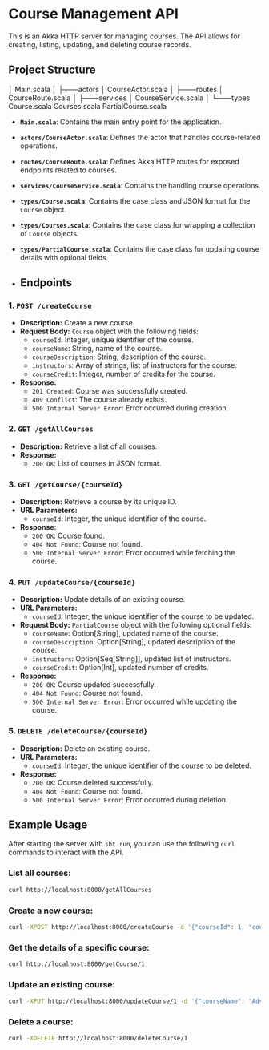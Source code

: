 # Course Management API

This is an Akka HTTP server for managing courses. The API allows for creating, listing, updating, and deleting course records.

## Project Structure

│   Main.scala
│
├───actors
│       CourseActor.scala
│
├───routes
│       CourseRoute.scala
│
├───services
│       CourseService.scala
│
└───types
        Course.scala
        Courses.scala
        PartialCourse.scala

- **`Main.scala`**: Contains the main entry point for the application.
- **`actors/CourseActor.scala`**: Defines the actor that handles course-related operations.
- **`routes/CourseRoute.scala`**: Defines Akka HTTP routes for exposed endpoints related to courses.
- **`services/CourseService.scala`**: Contains the handling course operations.
- **`types/Course.scala`**: Contains the case class and JSON format for the `Course` object.
- **`types/Courses.scala`**: Contains the case class for wrapping a collection of `Course` objects.
- **`types/PartialCourse.scala`**: Contains the case class for updating course details with optional fields.

- ## Endpoints

### 1. `POST /createCourse`
- **Description:** Create a new course.
- **Request Body:** `Course` object with the following fields:
    - `courseId`: Integer, unique identifier of the course.
    - `courseName`: String, name of the course.
    - `courseDescription`: String, description of the course.
    - `instructors`: Array of strings, list of instructors for the course.
    - `courseCredit`: Integer, number of credits for the course.
- **Response:**
    - `201 Created`: Course was successfully created.
    - `409 Conflict`: The course already exists.
    - `500 Internal Server Error`: Error occurred during creation.

### 2. `GET /getAllCourses`
- **Description:** Retrieve a list of all courses.
- **Response:**
    - `200 OK`: List of courses in JSON format.

### 3. `GET /getCourse/{courseId}`
- **Description:** Retrieve a course by its unique ID.
- **URL Parameters:**
    - `courseId`: Integer, the unique identifier of the course.
- **Response:**
    - `200 OK`: Course found.
    - `404 Not Found`: Course not found.
    - `500 Internal Server Error`: Error occurred while fetching the course.

### 4. `PUT /updateCourse/{courseId}`
- **Description:** Update details of an existing course.
- **URL Parameters:**
    - `courseId`: Integer, the unique identifier of the course to be updated.
- **Request Body:** `PartialCourse` object with the following optional fields:
    - `courseName`: Option[String], updated name of the course.
    - `courseDescription`: Option[String], updated description of the course.
    - `instructors`: Option[Seq[String]], updated list of instructors.
    - `courseCredit`: Option[Int], updated number of credits.
- **Response:**
    - `200 OK`: Course updated successfully.
    - `404 Not Found`: Course not found.
    - `500 Internal Server Error`: Error occurred while updating the course.

### 5. `DELETE /deleteCourse/{courseId}`
- **Description:** Delete an existing course.
- **URL Parameters:**
    - `courseId`: Integer, the unique identifier of the course to be deleted.
- **Response:**
    - `200 OK`: Course deleted successfully.
    - `404 Not Found`: Course not found.
    - `500 Internal Server Error`: Error occurred during deletion.

## Example Usage

After starting the server with `sbt run`, you can use the following `curl` commands to interact with the API.

### List all courses:

```bash
curl http://localhost:8000/getAllCourses
```

### Create a new course:
```bash
curl -XPOST http://localhost:8000/createCourse -d '{"courseId": 1, "courseName": "Scala Programming", "courseDescription": "Learn the basics of Scala.", "instructors": ["John Doe", "Jane Smith"], "courseCredit": 4}' -H "Content-Type:application/json"
```

### Get the details of a specific course:
```bash
curl http://localhost:8000/getCourse/1
```

### Update an existing course:
```bash
curl -XPUT http://localhost:8000/updateCourse/1 -d '{"courseName": "Advanced Scala Programming", "courseDescription": "Learn advanced concepts in Scala.", "instructors": ["John Doe"], "courseCredit": 5}' -H "Content-Type:application/json"
```
### Delete a course:
```bash
curl -XDELETE http://localhost:8000/deleteCourse/1
```
